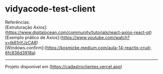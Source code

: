 # vidyacode-test-client

Referências:<br />
[Estruturação Axios]:(https://www.digitalocean.com/community/tutorials/react-axios-react-pt)<br />
[Exemplo prático de Axios]:(https://www.youtube.com/watch?v=tk61nYJzCA8)<br />
[Windows.confirm]:(https://kosmicke.medium.com/aula-14-reactjs-crud-6fc836d3918a)<br />
<hr />

Projeto disponível em (https://cadastroclientes.vercel.app)
